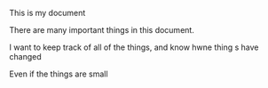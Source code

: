 This is my document

There are many important things in this document.

I want to keep track of all of the things, and know hwne thing s have
changed

Even if the things are small
